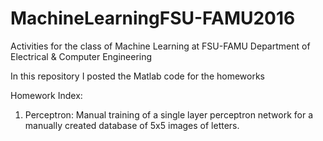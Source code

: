 # MachineLearningFSU-FAMU2016
Activities for the class of Machine Learning at FSU-FAMU Department of Electrical &amp; Computer Engineering

In this repository I posted the Matlab code for the homeworks

Homework Index:

1) Perceptron: Manual training of a single layer perceptron network for a manually created database of 5x5 images of letters. 

